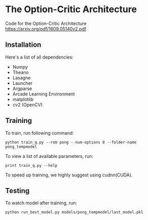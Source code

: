 # The Option-Critic Architecture

Code for the Option-Critic Architecture https://arxiv.org/pdf/1609.05140v2.pdf.

## Installation

Here's a list of all dependencies:

- Numpy
- Theano
- Lasagne
- Launcher
- Argparse
- Arcade Learning Environment
- matplotlib
- cv2 (OpenCV)

## Training

To train, run following command:
```
python train_q.py --rom pong --num-options 8 --folder-name pong_tempmodel
```

To view a list of available parameters, run:
```
print train_q.py --help
```

To speed up training, we highly suggest using cudnn(CUDA).

## Testing

To watch model after training, run:
```
python run_best_model.py models/pong_tempmodel/last_model.pkl
```

